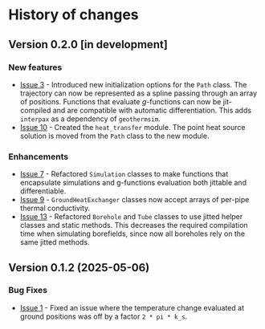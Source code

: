 # History of changes

## Version 0.2.0 [in development]

### New features

* [Issue 3](https://github.com/MassimoCimmino/geothermsim/issues/3) - Introduced new initialization options for the `Path` class. The trajectory can now be represented as a spline passing through an array of positions. Functions that evaluate *g*-functions can now be jit-compiled and are compatible with automatic differentiation. This adds `interpax` as a dependency of `geothermsim`.
* [Issue 10](https://github.com/MassimoCimmino/geothermsim/issues/10) - Created the `heat_transfer` module. The point heat source solution is moved from the `Path` class to the new module.

### Enhancements

* [Issue 7](https://github.com/MassimoCimmino/geothermsim/issues/7) - Refactored `Simulation` classes to make functions that encapsulate simulations and g-functions evaluation both jittable and differentiable.
* [Issue 9](https://github.com/MassimoCimmino/geothermsim/issues/9) - `GroundHeatExchanger` classes now accept arrays of per-pipe thermal conductivity.
* [Issue 13](https://github.com/MassimoCimmino/geothermsim/issues/13) - Refactored `Borehole` and `Tube` classes to use jitted helper classes and static methods. This decreases the required compilation time when simulating borefields, since now all boreholes rely on the same jitted methods.


## Version 0.1.2 (2025-05-06)

### Bug Fixes

* [Issue 1](https://github.com/MassimoCimmino/geothermsim/issues/1) - Fixed an issue where the temperature change evaluated at ground positions was off by a factor `2 * pi * k_s`.
